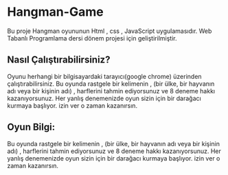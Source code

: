 # Hangman-Game
Bu proje Hangman oyununun Html , css , JavaScript uygulamasıdır. Web Tabanlı Programlama dersi dönem projesi için geliştirilmiştir.
## Nasıl Çalıştırabilirsiniz?
Oyunu herhangi bir bilgisayardaki tarayıcı(google chrome) üzerinden çalıştırabilirsiniz.
Bu oyunda rastgele bir kelimenin , (bir ülke, bir hayvanın adı veya bir kişinin adı) , harflerini tahmin ediyorsunuz ve 8 deneme hakkı kazanıyorsunuz.
Her yanlış denemenizde oyun sizin için bir darağacı kurmaya başlıyor.  izin ver o zaman kazanırsın.
## Oyun Bilgi:
Bu oyunda rastgele bir kelimenin , (bir ülke, bir hayvanın adı veya bir kişinin adı) , harflerini tahmin ediyorsunuz ve 8 deneme hakkı kazanıyorsunuz.
Her yanlış denemenizde oyun sizin için bir darağacı kurmaya başlıyor.  izin ver o zaman kazanırsın.
